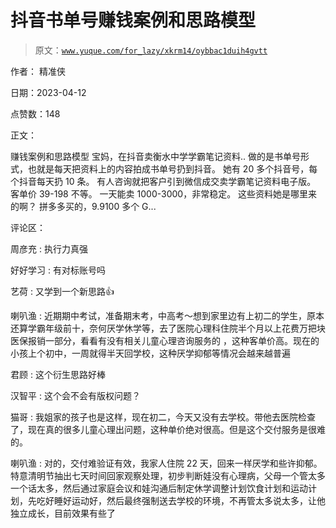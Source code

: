 # 抖音书单号赚钱案例和思路模型

> 原文：[`www.yuque.com/for_lazy/xkrm14/oybbac1duih4gvtt`](https://www.yuque.com/for_lazy/xkrm14/oybbac1duih4gvtt)

作者： 精准侠

日期：2023-04-12

点赞数：148

正文：

赚钱案例和思路模型 宝妈，在抖音卖衡水中学学霸笔记资料.. 做的是书单号形式，也就是每天把资料上的内容拍成书单号扔到抖音。 她有 20 多个抖音号，每个抖音每天扔 10 条。 有人咨询就把客户引到微信成交卖学霸笔记资料电子版。 客单价 39-198 不等。 一天能卖 1000-3000，非常稳定。 这些资料她是哪里来的啊？ 拼多多买的，9.9100 多个 G...

评论区：

周彦充 : 执行力真强

好好学习 : 有对标账号吗

艺荷 : 又学到一个新思路👍

喇叭渔 : 近期期中考试，准备期末考，中高考～想到家里边有上初二的学生，原本还算学霸年级前十，奈何厌学休学等，去了医院心理科住院半个月以上花费万把块医保报销一部分，看看有没有相关儿童心理咨询服务的 ，这种客单价高。现在的小孩上个初中，一周就得半天回学校，这种厌学抑郁等情况会越来越普遍

君顾 : 这个衍生思路好棒

汉智平 : 这个会不会有版权问题？

猫哥 : 我姐家的孩子也是这样，现在初二，今天又没有去学校。带他去医院检查了，现在真的很多儿童心理出问题，这种单价绝对很高。但是这个交付服务是很难的。

喇叭渔 : 对的，交付难验证有效，我家人住院 22 天，回来一样厌学和些许抑郁。特意清明节抽出七天时间回家观察处理，初步判断娃没有心理病，父母一个管太多一个话太多，然后通过家庭会议和娃沟通后制定休学调整计划饮食计划和运动计划，先吃好睡好运动好，然后最终强制送去学校的环境，不再管太多说太多，让他独立成长，目前效果有些了



